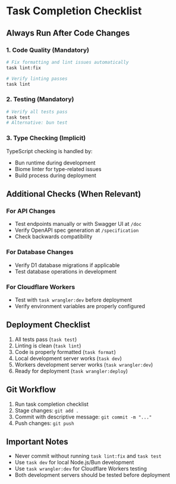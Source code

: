 # Task Completion Checklist

## Always Run After Code Changes

### 1. Code Quality (Mandatory)
```bash
# Fix formatting and lint issues automatically
task lint:fix

# Verify linting passes
task lint
```

### 2. Testing (Mandatory)
```bash
# Verify all tests pass
task test
# Alternative: bun test
```

### 3. Type Checking (Implicit)
TypeScript checking is handled by:
- Bun runtime during development
- Biome linter for type-related issues
- Build process during deployment

## Additional Checks (When Relevant)

### For API Changes
- Test endpoints manually or with Swagger UI at `/doc`
- Verify OpenAPI spec generation at `/specification`
- Check backwards compatibility

### For Database Changes
- Verify D1 database migrations if applicable
- Test database operations in development

### For Cloudflare Workers
- Test with `task wrangler:dev` before deployment
- Verify environment variables are properly configured

## Deployment Checklist
1. All tests pass (`task test`)
2. Linting is clean (`task lint`)
3. Code is properly formatted (`task format`)
4. Local development server works (`task dev`)
5. Workers development server works (`task wrangler:dev`)
6. Ready for deployment (`task wrangler:deploy`)

## Git Workflow
1. Run task completion checklist
2. Stage changes: `git add .`
3. Commit with descriptive message: `git commit -m "..."`
4. Push changes: `git push`

## Important Notes
- Never commit without running `task lint:fix` and `task test`
- Use `task dev` for local Node.js/Bun development
- Use `task wrangler:dev` for Cloudflare Workers testing
- Both development servers should be tested before deployment